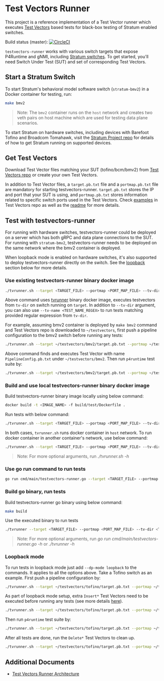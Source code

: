 
# Test Vectors Runner

This project is a reference implementation of a Test Vector runner which executes [Test Vectors](https://github.com/opennetworkinglab/testvectors) based tests for black-box testing of Stratum enabled switches.

Build status (master): [![CircleCI](https://circleci.com/gh/stratum/testvectors-runner.svg?style=svg)](https://circleci.com/gh/stratum/testvectors-runner)

`testvectors-runner` works with various switch targets that expose P4Runtime and gNMI, including [Stratum switches](https://github.com/stratum/stratum). To get started, you'll need Switch Under Test (SUT) and set of corresponding Test Vectors.

## Start a Stratum Switch


To start Stratum's behavioral model software switch (`stratum-bmv2`) in a Docker container for testing, run:
```bash
make bmv2
```

> Note: The `bmv2` container runs on the `host` network and creates two veth pairs on host machine which are used for testing data plane scenarios. 

To start Stratum on hardware switches, including devices with Barefoot Tofino and Broadcom Tomahawk, visit the [Stratum Project repo](https://github.com/stratum/stratum) for details of how to get Stratum running on supported devices.

## Get Test Vectors

Download Test Vector files matching your SUT (tofino/bcm/bmv2) from [Test Vectors repo](https://github.com/opennetworkinglab/testvectors) or create your own Test Vectors.

In addition to Test Vector files, a `target.pb.txt` file and a `portmap.pb.txt` file are mandatory for starting testvectors-runner. `target.pb.txt` stores the IP and port that your SUT is using, and `portmap.pb.txt` stores information related to specific switch ports used in the Test Vectors. Check [examples](https://github.com/stratum/testvectors/tree/master/tofino) in Test Vectors repo as well as the [readme](https://github.com/stratum/testvectors/blob/master/README.md) for more details.

## Test with testvectors-runner

For running with hardware switches, testvectors-runner could be deployed on a server which has both gRPC and data plane connections to the SUT. For running with `stratum-bmv2`, testvectors-runner needs to be deployed on the same network where the bmv2 container is deployed.

When loopback mode is enabled on hardware switches, it's also supported to deploy testvectors-runner directly on the switch. See the [loopback](#loopback-mode) section below for more details.

### Use existing testvectors-runner binary docker image
```bash
./tvrunner.sh --target <TARGET_FILE> --portmap <PORT_MAP_FILE> --tv-dir <TESTVECTORS_DIR>
```
Above command uses [tvrunner](https://hub.docker.com/repository/docker/stratumproject/tvrunner/general) binary docker image, executes testvectors from `tv-dir` on switch running on `target`. In addition to `--tv-dir` argument, you can also use `--tv-name <TEST_NAME_REGEX>` to run tests matching provided regular expression from `tv-dir`.

For example, assuming bmv2 container is deployed by `make bmv2` command and Test Vectors repo is downloaded to `~/testvectors`, first push a pipeline configuration to the bmv2 switch before running any tests:
```bash
./tvrunner.sh --target ~/testvectors/bmv2/target.pb.txt --portmap ~/testvectors/bmv2/portmap.pb.txt --tv-dir ~/testvectors/bmv2 --tv-name PipelineConfig
```

Above command finds and executes Test Vector with name `PipelineConfig.pb.txt` under `~/testvectors/bmv2`. Then run `p4runtime` test suite by:
```bash
./tvrunner.sh --target ~/testvectors/bmv2/target.pb.txt --portmap ~/testvectors/bmv2/portmap.pb.txt --tv-dir ~/testvectors/bmv2/p4runtime
```

### Build and use local testvectors-runner binary docker image
Build testvectors-runner binary image locally using below command:
```bash
docker build -t <IMAGE_NAME> -f build/test/Dockerfile .
```
Run tests with below command:
```bash
./tvrunner.sh --target <TARGET_FILE> --portmap <PORT_MAP_FILE> --tv-dir <TESTVECTORS_DIR> --image <IMAGE_NAME>
```

In both cases, `tvrunner.sh` runs docker container in `host` network. To run docker container in another container's network, use below command:
```bash
./tvrunner.sh --target <TARGET_FILE> --portmap <PORT_MAP_FILE> --tv-dir <TESTVECTORS_DIR> --network <NETWORK>
```

>Note: For more optional arguments, run *./tvrunner.sh -h*

### Use go run command to run tests
```bash
go run cmd/main/testvectors-runner.go --target <TARGET_FILE> --portmap <PORT_MAP_FILE> --tv-dir <TESTVECTORS_DIR>
```

### Build go binary, run tests
Build testvectors-runner go binary using below command:
```bash
make build
```

Use the executed binary to run tests
```bash
./tvrunner --target <TARGET_FILE> --portmap <PORT_MAP_FILE> --tv-dir <TESTVECTORS_DIR>
```
>Note: For more optional arguments, run *go run cmd/main/testvectors-runner.go -h* or *./tvrunner -h*

### Loopback mode

To run tests in loopback mode just add `--dp-mode loopback` to the commands. It applies to all the options above. Take a Tofino switch as an example. First push a pipeline configuration by:
```bash
./tvrunner.sh --target ~/testvectors/tofino/target.pb.txt --portmap ~/testvectors/tofino/portmap.pb.txt --tv-dir ~/testvectors/tofino --tv-name PipelineConfig --dp-mode loopback
```

As part of loopback mode setup, extra `Insert*` Test Vectors need to be executed before running any tests (see more details [here](docs/loopback.md)).
```bash
./tvrunner.sh --target ~/testvectors/tofino/target.pb.txt --portmap ~/testvectors/tofino/portmap.pb.txt --tv-dir ~/testvectors/tofino --tv-name Insert.* --dp-mode loopback
```

Then run `p4runtime` test suite by:
```bash
./tvrunner.sh --target ~/testvectors/tofino/target.pb.txt --portmap ~/testvectors/tofino/portmap.pb.txt --tv-dir ~/testvectors/tofino/p4runtime --dp-mode loopback
```

After all tests are done, run the `Delete*` Test Vectors to clean up.
```bash
./tvrunner.sh --target ~/testvectors/tofino/target.pb.txt --portmap ~/testvectors/tofino/portmap.pb.txt --tv-dir ~/testvectors/tofino --tv-name Delete.* --dp-mode loopback
```

## Additional Documents
* [Test Vectors Runner Architecture](docs/architecture.md)
